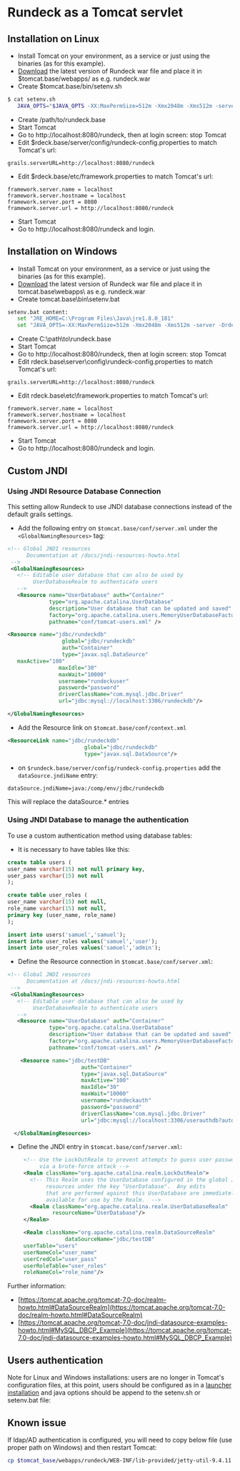 # Rundeck as a Tomcat servlet

## Installation on Linux

<!---
Originals:

http://support.rundeck.com/customer/en/portal/articles/2798971-install-rundeck-pro-with-tomcat-on-linux
http://support.rundeck.com/customer/en/portal/articles/1817834-install-rundeck-pro-as-a-war-tomcat-on-windows
http://support.rundeck.com/customer/en/portal/articles/2471602-upgrade-rundeck-pro-as-a-war-tomcat-
http://support.rundeck.com/customer/en/portal/articles/2799547-enable-ssl-tomcat
http://support.rundeck.com/customer/en/portal/articles/2539313-jndi-custom-settings-on-tomcat)


Should these be part of the OSS docs?

http://support.rundeck.com/customer/en/portal/articles/2433205-configuring-tomcat-for-ldaps
http://support.rundeck.com/customer/en/portal/articles/2859551-authentication-with-ad-or-ldap-on-tomcat

--->

- Install Tomcat on your environment, as a service or just using the binaries (as for this example).
- [Download](https://rundeck.org/downloads.html) the latest version of Rundeck war file and place it in \$tomcat.base/webapps/ as e.g. rundeck.war
- Create \$tomcat.base/bin/setenv.sh

```bash
$ cat setenv.sh
   JAVA_OPTS="$JAVA_OPTS -XX:MaxPermSize=512m -Xmx2048m -Xms512m -server -Drdeck.base=/path/to/rundeck.base -Drundeck.config.location=/path/to/rundeck.base/server/config/rundeck-config.properties"
```

- Create /path/to/rundeck.base
- Start Tomcat
- Go to http://localhost:8080/rundeck, then at login screen: stop Tomcat
- Edit \$rdeck.base/server/config/rundeck-config.properties to match Tomcat's url:

```properties
grails.serverURL=http://localhost:8080/rundeck
```

- Edit \$rdeck.base/etc/framework.properties to match Tomcat's url:

```properties
framework.server.name = localhost
framework.server.hostname = localhost
framework.server.port = 8080
framework.server.url = http://localhost:8080/rundeck
```

- Start Tomcat
- Go to http://localhost:8080/rundeck and login.

## Installation on Windows

- Install Tomcat on your environment, as a service or just using the binaries (as for this example).
- [Download](https://rundeck.org/downloads.html) the latest version of Rundeck war file and place it in tomcat.base\\webapps\\ as e.g. rundeck.war
- Create tomcat.base\\bin\\setenv.bat

```bash
setenv.bat content:
   set "JRE_HOME=C:\Program Files\Java\jre1.8.0_181"
   set "JAVA_OPTS=-XX:MaxPermSize=512m -Xmx2048m -Xms512m -server -Drdeck.base=C:\path\to\rundeck.base -Drundeck.config.location=C:\path\to\rundeck.base\server\config\rundeck-config.properties"
```

- Create C:\\path\\to\\rundeck.base
- Start Tomcat
- Go to http://localhost:8080/rundeck, then at login screen: stop Tomcat
- Edit rdeck.base\\server\\config\\rundeck-config.properties to match Tomcat's url:

```properties
grails.serverURL=http://localhost:8080/rundeck
```

- Edit rdeck.base\\etc\\framework.properties to match Tomcat's url:

```properties
framework.server.name = localhost
framework.server.hostname = localhost
framework.server.port = 8080
framework.server.url = http://localhost:8080/rundeck
```

- Start Tomcat
- Go to http://localhost:8080/rundeck and login.

## Custom JNDI

### Using JNDI Resource Database Connection

This setting allow Rundeck to use JNDI database connections instead of the default grails settings.

- Add the following entry on `$tomcat.base/conf/server.xml` under the `<GlobalNamingResources>` tag:

```xml
<!-- Global JNDI resources
      Documentation at /docs/jndi-resources-howto.html
 -->
 <GlobalNamingResources>
   <!-- Editable user database that can also be used by
        UserDatabaseRealm to authenticate users
   -->
   <Resource name="UserDatabase" auth="Container"
             type="org.apache.catalina.UserDatabase"
             description="User database that can be updated and saved"
             factory="org.apache.catalina.users.MemoryUserDatabaseFactory"
             pathname="conf/tomcat-users.xml" />

<Resource name="jdbc/rundeckdb"
                 global="jdbc/rundeckdb"
                 auth="Container"
                 type="javax.sql.DataSource"
   maxActive="100"
                maxIdle="30"
                maxWait="10000"
                username="rundeckuser"
                password="password"
                driverClassName="com.mysql.jdbc.Driver"
                url="jdbc:mysql://localhost:3306/rundeckdb"/>

</GlobalNamingResources>
```

- Add the Resource link on `$tomcat.base/conf/context.xml`

```xml
<ResourceLink name="jdbc/rundeckdb"
                        global="jdbc/rundeckdb"
                        type="javax.sql.DataSource"/>
```

- on `$rundeck.base/server/config/rundeck-config.properties` add the `dataSource.jndiName` entry:

```properties
dataSource.jndiName=java:/comp/env/jdbc/rundeckdb
```

This will replace the dataSource.\* entries

### Using JNDI Database to manage the authentication

To use a custom authentication method using database tables:

- It is necessary to have tables like this:

```sql
create table users (
user_name varchar(15) not null primary key,
user_pass varchar(15) not null
);

create table user_roles (
user_name varchar(15) not null,
role_name varchar(15) not null,
primary key (user_name, role_name)
);

insert into users('samuel','samuel');
insert into user_roles values('samuel','user');
insert into user_roles values('samuel','admin');
```

- Define the Resource connection in `$tomcat.base/conf/server.xml`:

```xml
<!-- Global JNDI resources
      Documentation at /docs/jndi-resources-howto.html
 -->
 <GlobalNamingResources>
   <!-- Editable user database that can also be used by
        UserDatabaseRealm to authenticate users
   -->
   <Resource name="UserDatabase" auth="Container"
             type="org.apache.catalina.UserDatabase"
             description="User database that can be updated and saved"
             factory="org.apache.catalina.users.MemoryUserDatabaseFactory"
             pathname="conf/tomcat-users.xml" />

    <Resource name="jdbc/testDB"
                       auth="Container"
                       type="javax.sql.DataSource"
                       maxActive="100"
                       maxIdle="30"
                       maxWait="10000"
                       username="rundeckauth"
                       password="password"
                       driverClassName="com.mysql.jdbc.Driver"
                       url="jdbc:mysql://localhost:3306/userauthdb?autoReconnect=true"/>

  </GlobalNamingResources>
```

- Define the JNDI entry in `$tomcat.base/conf/server.xml`:

```xml
     <!-- Use the LockOutRealm to prevent attempts to guess user passwords
          via a brute-force attack -->
     <Realm className="org.apache.catalina.realm.LockOutRealm">
       <!-- This Realm uses the UserDatabase configured in the global JNDI
            resources under the key "UserDatabase".  Any edits
            that are performed against this UserDatabase are immediately
            available for use by the Realm.  -->
       <Realm className="org.apache.catalina.realm.UserDatabaseRealm"
              resourceName="UserDatabase"/>
     </Realm>

     <Realm className="org.apache.catalina.realm.DataSourceRealm"
                  dataSourceName="jdbc/testDB"
     userTable="users"
     userNameCol="user_name"
     userCredCol="user_pass"
     userRoleTable="user_roles"
     roleNameCol="role_name"/>
```

Further information:

- [https://tomcat.apache.org/tomcat-7.0-doc/realm-howto.html#DataSourceRealm](https://tomcat.apache.org/tomcat-7.0-doc/realm-howto.html#DataSourceRealm)
- [https://tomcat.apache.org/tomcat-7.0-doc/jndi-datasource-examples-howto.html#MySQL_DBCP_Example](https://tomcat.apache.org/tomcat-7.0-doc/jndi-datasource-examples-howto.html#MySQL_DBCP_Example)

## Users authentication

Note for Linux and Windows installations: users are no longer in Tomcat's configuration files, at this point, users should be configured as in a [launcher installation](https://rundeck.org/docs/administration/security/authenticating-users.html) and java options should be append to the setenv.sh or setenv.bat file:

## Known issue

If ldap/AD authentication is configured, you will need to copy below file (use proper path on Windows) and then restart Tomcat:

```bash
cp $tomcat_base/webapps/rundeck/WEB-INF/lib-provided/jetty-util-9.4.11.v20180605.jar $tomcat_base/webapps/rundeck/WEB-INF/lib/
```
